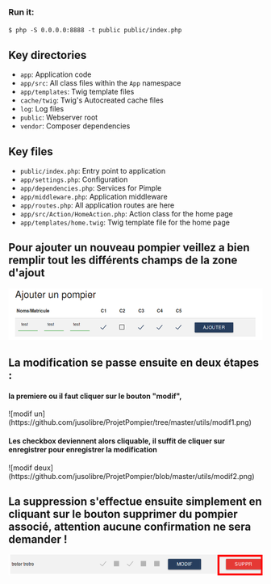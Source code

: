 ### Run it:

`$ php -S 0.0.0.0:8888 -t public public/index.php`

## Key directories

* `app`: Application code
* `app/src`: All class files within the `App` namespace
* `app/templates`: Twig template files
* `cache/twig`: Twig's Autocreated cache files
* `log`: Log files
* `public`: Webserver root
* `vendor`: Composer dependencies

## Key files

* `public/index.php`: Entry point to application
* `app/settings.php`: Configuration
* `app/dependencies.php`: Services for Pimple
* `app/middleware.php`: Application middleware
* `app/routes.php`: All application routes are here
* `app/src/Action/HomeAction.php`: Action class for the home page
* `app/templates/home.twig`: Twig template file for the home page

<h2>Pour ajouter un nouveau pompier veillez a bien remplir tout les différents champs de la zone d'ajout</h2>

![add image](https://github.com/jusolibre/ProjetPompier/blob/master/utils/add.png)


<h2>La modification se passe ensuite en deux étapes : </h2>

<h4>la premiere ou il faut cliquer sur le bouton "modif",</h4>
![modif un](https://github.com/jusolibre/ProjetPompier/tree/master/utils/modif1.png)

<h4>Les checkbox deviennent alors cliquable, il suffit de cliquer sur enregistrer pour enregistrer la modification</h4>
![modif deux](https://github.com/jusolibre/ProjetPompier/blob/master/utils/modif2.png)


<h2>La suppression s'effectue ensuite simplement en cliquant sur le bouton supprimer du pompier associé, attention aucune confirmation ne sera demander !  </h2>

![delete](https://github.com/jusolibre/ProjetPompier/blob/master/utils/delete.png)
